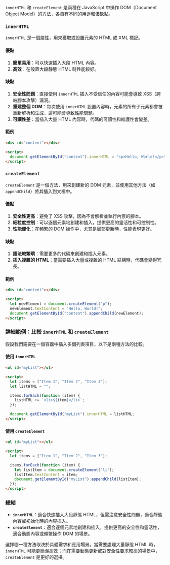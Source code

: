 `innerHTML` 和 `createElement` 是兩種在 JavaScript 中操作 DOM（Document Object Model）的方法，各自有不同的用途和優缺點。

### `innerHTML`

`innerHTML` 是一個屬性，用來獲取或設置元素的 HTML 或 XML 標記。

#### 優點

1. **簡單易用**：可以快速插入大段 HTML 內容。
2. **高效**：在設置大段靜態 HTML 時性能較好。

#### 缺點

1. **安全性問題**：直接使用 `innerHTML` 插入不受信任的內容可能會導致 XSS（跨站腳本攻擊）漏洞。
2. **重建整個 DOM**：每次使用 `innerHTML` 設置內容時，元素的所有子元素都會被重新解析和生成，這可能會導致性能問題。
3. **可讀性差**：當插入大量 HTML 內容時，代碼的可讀性和維護性會變差。

#### 範例

```html
<div id="content"></div>

<script>
  document.getElementById("content").innerHTML = "<p>Hello, World!</p>";
</script>
```

### `createElement`

`createElement` 是一個方法，用來創建新的 DOM 元素，並使用其他方法（如 `appendChild`）將其插入到文檔中。

#### 優點

1. **安全性更高**：避免了 XSS 攻擊，因為不會解析並執行內嵌的腳本。
2. **細粒度控制**：可以逐個元素地創建和插入，提供更高的靈活性和可控制性。
3. **性能優化**：在頻繁的 DOM 操作中，尤其是局部更新時，性能表現更好。

#### 缺點

1. **語法較繁瑣**：需要更多的代碼來創建和插入元素。
2. **插入複雜的 HTML**：當需要插入大量或複雜的 HTML 結構時，代碼會變得冗長。

#### 範例

```html
<div id="content"></div>

<script>
  let newElement = document.createElement("p");
  newElement.textContent = "Hello, World!";
  document.getElementById("content").appendChild(newElement);
</script>
```

### 詳細範例：比較 `innerHTML` 和 `createElement`

假設我們需要在一個容器中插入多個列表項目，以下是兩種方法的比較。

#### 使用 `innerHTML`

```html
<ul id="myList"></ul>

<script>
  let items = ["Item 1", "Item 2", "Item 3"];
  let listHTML = "";

  items.forEach(function (item) {
    listHTML += `<li>${item}</li>`;
  });

  document.getElementById("myList").innerHTML = listHTML;
</script>
```

#### 使用 `createElement`

```html
<ul id="myList"></ul>

<script>
  let items = ["Item 1", "Item 2", "Item 3"];

  items.forEach(function (item) {
    let listItem = document.createElement("li");
    listItem.textContent = item;
    document.getElementById("myList").appendChild(listItem);
  });
</script>
```

### 總結

- **`innerHTML`**：適合快速插入大段靜態 HTML，但需注意安全性問題，適合靜態內容或初始化時的內容插入。
- **`createElement`**：適合逐個元素地創建和插入，提供更高的安全性和靈活性，適合動態內容或頻繁操作 DOM 的場景。

選擇哪一種方法取決於具體需求和應用場景。當需要處理大量靜態 HTML 時，`innerHTML` 可能更簡潔高效；而在需要動態更新或對安全性要求較高的場景中，`createElement` 是更好的選擇。
